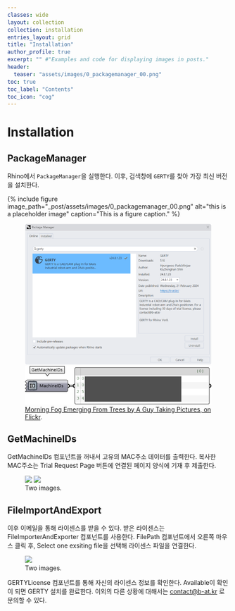 ```yaml
---
classes: wide
layout: collection
collection: installation
entries_layout: grid
title: "Installation"
author_profile: true
excerpt: "" #"Examples and code for displaying images in posts."
header:
  teaser: "assets/images/0_packagemanager_00.png"
toc: true
toc_label: "Contents"
toc_icon: "cog"
---
```


# Installation

## PackageManager

Rhino에서 `PackageManager`을 실행한다.
이후, 검색창에 `GERTY`를 찾아 가장 최신 버전을 설치한다.
<!-- #### One Up -->
{% include figure image_path="_post/assets/images/0_packagemanager_00.png" alt="this is a placeholder image" caption="This is a figure caption." %}

<figure>
	<a href="assets/images/0_packagemanager_00.png"><img src="assets/images/0_packagemanager_00.png"></a>
	<a href="assets/images/GetMachineIDs-768x157.png"><img src="assets/images/GetMachineIDs-768x157.png"></a>
	<figcaption><a href="http://www.flickr.com/photos/80901381@N04/7758832526/" title="Morning Fog Emerging From Trees by A Guy Taking Pictures, on Flickr">Morning Fog Emerging From Trees by A Guy Taking Pictures, on Flickr</a>.</figcaption>
</figure>

## GetMachineIDs

GetMachineIDs 컴포넌트을 꺼내서 고유의 MAC주소 데이터를 출력한다.
복사한 MAC주소는 Trial Request Page 버튼에 연결된 페이지 양식에 기재 후 제출한다.

<!-- #### Two
 ```html
<figure class="half">
    <a href="/assets/images/image-filename-1-large.jpg"><img src="/assets/images/image-filename-1.jpg"></a>
    <a href="/assets/images/image-filename-2-large.jpg"><img src="/assets/images/image-filename-2.jpg"></a>
    <figcaption>Caption describing these two images.</figcaption>
</figure>
``` -->

<figure>
	<a href="assets/images/1_MACAddress_01.png"><img src="assets/images/1_MACAddress_01.png"></a>
	<a href="assets/images/2_license_Import_1.png"><img src="assets/images/2_license_Import_1.png"></a>
	<figcaption>Two images.</figcaption>
</figure>

## FileImportAndExport

이후 이메일을 통해 라이센스를 받을 수 있다.
받은 라이센스는 FileImporterAndExporter 컴포넌트를 사용한다. 
FilePath 컴포넌트에서 오른쪽 마우스 클릭 후, Select one exsiting file을 선택해 라이센스 파일을 연결한다.

<!-- #### Three -->

<figure>
	<a href="assets/images/3_licenseReader_00.png"><img src="assets/images/3_licenseReader_00.png"></a>
	<figcaption>Two images.</figcaption>
</figure>

GERTYLicense 컴포넌트를 통해 자신의 라이센스 정보를 확인한다.
Available이 확인이 되면 GERTY 설치를 완료한다.
이외의 다른 상황에 대해서는 contact@b-at.kr 로 문의할 수 있다.

<!-- #### Three Up

Apply the `third` class like so to display three images side by side that share the same caption.

```html
<figure class="third">
	<img src="/images/image-filename-1.jpg">
	<img src="/images/image-filename-2.jpg">
	<img src="/images/image-filename-3.jpg">
	<figcaption>Caption describing these three images.</figcaption>
</figure>
```

And you'll get something that looks like this:

<figure class="third">
	<img src="http://placehold.it/600x300.jpg">
	<img src="http://placehold.it/600x300.jpg">
	<img src="http://placehold.it/600x300.jpg">
	<figcaption>Three images.</figcaption>
</figure> -->
